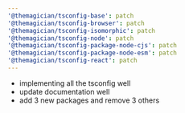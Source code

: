 ```yaml
---
'@themagician/tsconfig-base': patch
'@themagician/tsconfig-browser': patch
'@themagician/tsconfig-isomorphic': patch
'@themagician/tsconfig-node': patch
'@themagician/tsconfig-package-node-cjs': patch
'@themagician/tsconfig-package-node-esm': patch
'@themagician/tsconfig-react': patch
---
```


- implementing all the tsconfig well
- update documentation well
- add 3 new packages and remove 3 others
